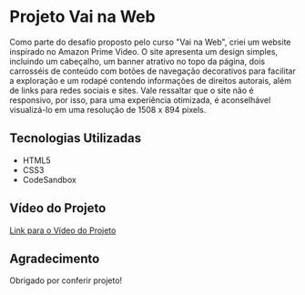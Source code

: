 # Projeto Vai na Web

Como parte do desafio proposto pelo curso "Vai na Web", criei um website inspirado no Amazon Prime Video. O site apresenta um design simples, incluindo um cabeçalho, um banner
atrativo no topo da página, dois carrosséis de conteúdo com botões de navegação decorativos para facilitar a exploração e um rodapé contendo informações de direitos autorais, além 
de links para redes sociais e sites. Vale ressaltar que o site não é responsivo, por isso, para uma experiência otimizada, é aconselhável visualizá-lo em uma resolução de 1508 x 894 pixels.

## Tecnologias Utilizadas
- HTML5
- CSS3
- CodeSandbox

## Vídeo do Projeto
[Link para o Vídeo do Projeto](https://mega.nz/file/EKURhKYI#tb1Y3qdC3Jr__Eb7xhPfVRcnT5pqT89PmERNycou36E)

## Agradecimento
Obrigado por conferir projeto!
